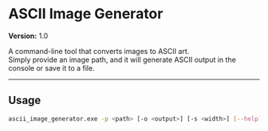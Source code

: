 # ASCII Image Generator

**Version:** 1.0  

A command-line tool that converts images to ASCII art.  
Simply provide an image path, and it will generate ASCII output in the console or save it to a file.

---

## Usage

```bash
ascii_image_generator.exe -p <path> [-o <output>] [-s <width>] [--help] [--version]
